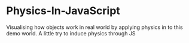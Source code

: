 # Physics-In-JavaScript
Visualising how objects work in real world by applying physics in to this demo world. A little try to induce physics through JS
